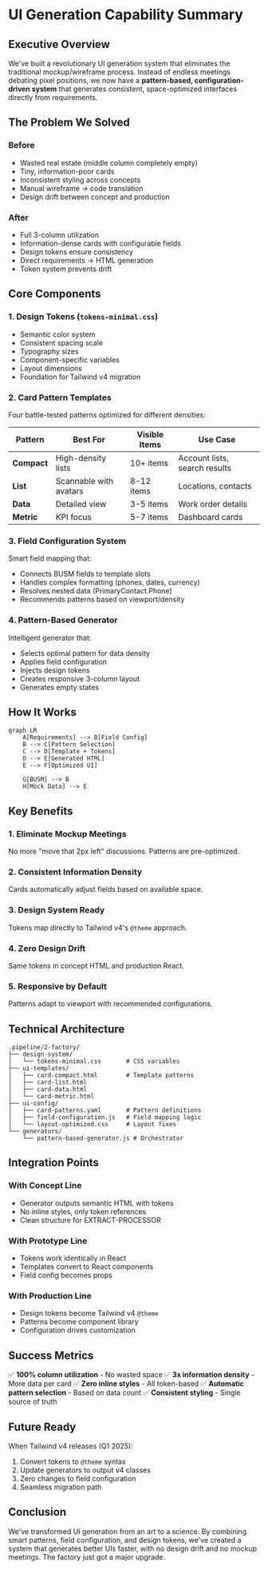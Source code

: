 # UI Generation Capability Summary

## Executive Overview

We've built a revolutionary UI generation system that eliminates the traditional mockup/wireframe process. Instead of endless meetings debating pixel positions, we now have a **pattern-based, configuration-driven system** that generates consistent, space-optimized interfaces directly from requirements.

## The Problem We Solved

### Before
- Wasted real estate (middle column completely empty)
- Tiny, information-poor cards
- Inconsistent styling across concepts
- Manual wireframe → code translation
- Design drift between concept and production

### After
- Full 3-column utilization
- Information-dense cards with configurable fields
- Design tokens ensure consistency
- Direct requirements → HTML generation
- Token system prevents drift

## Core Components

### 1. Design Tokens (`tokens-minimal.css`)
- Semantic color system
- Consistent spacing scale
- Typography sizes
- Component-specific variables
- Layout dimensions
- Foundation for Tailwind v4 migration

### 2. Card Pattern Templates
Four battle-tested patterns optimized for different densities:

| Pattern | Best For | Visible Items | Use Case |
|---------|----------|---------------|----------|
| **Compact** | High-density lists | 10+ items | Account lists, search results |
| **List** | Scannable with avatars | 8-12 items | Locations, contacts |
| **Data** | Detailed view | 3-5 items | Work order details |
| **Metric** | KPI focus | 5-7 items | Dashboard cards |

### 3. Field Configuration System
Smart field mapping that:
- Connects BUSM fields to template slots
- Handles complex formatting (phones, dates, currency)
- Resolves nested data (PrimaryContact.Phone)
- Recommends patterns based on viewport/density

### 4. Pattern-Based Generator
Intelligent generator that:
- Selects optimal pattern for data density
- Applies field configuration
- Injects design tokens
- Creates responsive 3-column layout
- Generates empty states

## How It Works

```mermaid
graph LR
    A[Requirements] --> B[Field Config]
    B --> C[Pattern Selection]
    C --> D[Template + Tokens]
    D --> E[Generated HTML]
    E --> F[Optimized UI]
    
    G[BUSM] --> B
    H[Mock Data] --> E
```

## Key Benefits

### 1. **Eliminate Mockup Meetings**
No more "move that 2px left" discussions. Patterns are pre-optimized.

### 2. **Consistent Information Density**
Cards automatically adjust fields based on available space.

### 3. **Design System Ready**
Tokens map directly to Tailwind v4's `@theme` approach.

### 4. **Zero Design Drift**
Same tokens in concept HTML and production React.

### 5. **Responsive by Default**
Patterns adapt to viewport with recommended configurations.

## Technical Architecture

```
.pipeline/2-factory/
├── design-system/
│   └── tokens-minimal.css       # CSS variables
├── ui-templates/
│   ├── card-compact.html        # Template patterns
│   ├── card-list.html
│   ├── card-data.html
│   └── card-metric.html
├── ui-config/
│   ├── card-patterns.yaml       # Pattern definitions
│   ├── field-configuration.js   # Field mapping logic
│   └── layout-optimized.css     # Layout fixes
└── generators/
    └── pattern-based-generator.js # Orchestrator
```

## Integration Points

### With Concept Line
- Generator outputs semantic HTML with tokens
- No inline styles, only token references
- Clean structure for EXTRACT-PROCESSOR

### With Prototype Line
- Tokens work identically in React
- Templates convert to React components
- Field config becomes props

### With Production Line
- Design tokens become Tailwind v4 `@theme`
- Patterns become component library
- Configuration drives customization

## Success Metrics

✅ **100% column utilization** - No wasted space
✅ **3x information density** - More data per card
✅ **Zero inline styles** - All token-based
✅ **Automatic pattern selection** - Based on data count
✅ **Consistent styling** - Single source of truth

## Future Ready

When Tailwind v4 releases (Q1 2025):
1. Convert tokens to `@theme` syntax
2. Update generators to output v4 classes
3. Zero changes to field configuration
4. Seamless migration path

## Conclusion

We've transformed UI generation from an art to a science. By combining smart patterns, field configuration, and design tokens, we've created a system that generates better UIs faster, with no design drift and no mockup meetings. The factory just got a major upgrade.